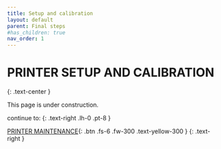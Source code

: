 ```yaml
---
title: Setup and calibration
layout: default
parent: Final steps
#has_children: true
nav_order: 1
---
```

# PRINTER SETUP AND CALIBRATION
{: .text-center }

This page is under construction.

continue to:
{: .text-right .lh-0 .pt-8 }

[PRINTER MAINTENANCE]{: .btn .fs-6 .fw-300 .text-yellow-300 }
{: .text-right }

[PRINTER MAINTENANCE]: https://rh3d.xyz/maintenance.html
